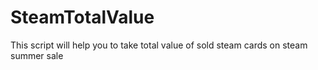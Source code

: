 # SteamTotalValue
This script will help you to take total value of sold steam cards on steam summer sale
